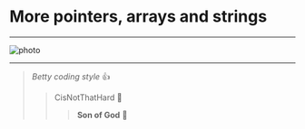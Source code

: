 # More pointers, arrays and strings
***
![photo](https://alx-intranet.hbtn.io/images/contents/low_level_programming/projects/happy-clapping.gif)
***
> _Betty coding style_ :+1:
>> CisNotThatHard :muscle:
>>> __Son of God__ :clap: